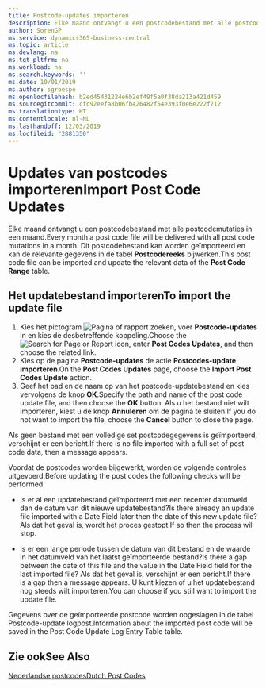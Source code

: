 ```yaml
---
title: Postcode-updates importeren
description: Elke maand ontvangt u een postcodebestand met alle postcodemutaties in een maand. Dit postcodebestand kan worden geïmporteerd en kan de relevante gegevens in de tabel Postcodereeks bijwerken.
author: SorenGP
ms.service: dynamics365-business-central
ms.topic: article
ms.devlang: na
ms.tgt_pltfrm: na
ms.workload: na
ms.search.keywords: ''
ms.date: 10/01/2019
ms.author: sgroespe
ms.openlocfilehash: b2ed45431224e6b2ef49f5a0f38da213a421d459
ms.sourcegitcommit: cfc92eefa8b06fb426482f54e393f0e6e222f712
ms.translationtype: HT
ms.contentlocale: nl-NL
ms.lasthandoff: 12/03/2019
ms.locfileid: "2881350"
---
```

# <a name="import-post-code-updates"></a><span data-ttu-id="fb277-104">Updates van postcodes importeren</span><span class="sxs-lookup"><span data-stu-id="fb277-104">Import Post Code Updates</span></span>
<span data-ttu-id="fb277-105">Elke maand ontvangt u een postcodebestand met alle postcodemutaties in een maand.</span><span class="sxs-lookup"><span data-stu-id="fb277-105">Every month a post code file will be delivered with all post code mutations in a month.</span></span> <span data-ttu-id="fb277-106">Dit postcodebestand kan worden geïmporteerd en kan de relevante gegevens in de tabel **Postcodereeks** bijwerken.</span><span class="sxs-lookup"><span data-stu-id="fb277-106">This post code file can be imported and update the relevant data of the **Post Code Range** table.</span></span>  

## <a name="to-import-the-update-file"></a><span data-ttu-id="fb277-107">Het updatebestand importeren</span><span class="sxs-lookup"><span data-stu-id="fb277-107">To import the update file</span></span>  

1.  <span data-ttu-id="fb277-108">Kies het pictogram ![Pagina of rapport zoeken](../../media/ui-search/search_small.png "Pictogram Pagina of rapport zoeken"), voer **Postcode-updates** in en kies de desbetreffende koppeling.</span><span class="sxs-lookup"><span data-stu-id="fb277-108">Choose the ![Search for Page or Report](../../media/ui-search/search_small.png "Search for Page or Report icon") icon, enter **Post Codes Updates**, and then choose the related link.</span></span>  
2.  <span data-ttu-id="fb277-109">Kies op de pagina **Postcode-updates** de actie **Postcodes-update importeren**.</span><span class="sxs-lookup"><span data-stu-id="fb277-109">On the **Post Codes Updates** page, choose the **Import Post Codes Update** action.</span></span>  
3.  <span data-ttu-id="fb277-110">Geef het pad en de naam op van het postcode-updatebestand en kies vervolgens de knop **OK**.</span><span class="sxs-lookup"><span data-stu-id="fb277-110">Specify the path and name of the post code update file, and then choose the **OK** button.</span></span> <span data-ttu-id="fb277-111">Als u het bestand niet wilt importeren, kiest u de knop **Annuleren** om de pagina te sluiten.</span><span class="sxs-lookup"><span data-stu-id="fb277-111">If you do not want to import the file, choose the **Cancel** button to close the page.</span></span>  

<span data-ttu-id="fb277-112">Als geen bestand met een volledige set postcodegegevens is geïmporteerd, verschijnt er een bericht.</span><span class="sxs-lookup"><span data-stu-id="fb277-112">If there is no file imported with a full set of post code data, then a message appears.</span></span>  

<span data-ttu-id="fb277-113">Voordat de postcodes worden bijgewerkt, worden de volgende controles uitgevoerd:</span><span class="sxs-lookup"><span data-stu-id="fb277-113">Before updating the post codes the following checks will be performed:</span></span>  

- <span data-ttu-id="fb277-114">Is er al een updatebestand geïmporteerd met een recenter datumveld dan de datum van dit nieuwe updatebestand?</span><span class="sxs-lookup"><span data-stu-id="fb277-114">Is there already an update file imported with a Date Field later then the date of this new update file?</span></span> <span data-ttu-id="fb277-115">Als dat het geval is, wordt het proces gestopt.</span><span class="sxs-lookup"><span data-stu-id="fb277-115">If so then the process will stop.</span></span>  

- <span data-ttu-id="fb277-116">Is er een lange periode tussen de datum van dit bestand en de waarde in het datumveld van het laatst geïmporteerde bestand?</span><span class="sxs-lookup"><span data-stu-id="fb277-116">Is there a gap between the date of this file and the value in the Date Field field for the last imported file?</span></span> <span data-ttu-id="fb277-117">Als dat het geval is, verschijnt er een bericht.</span><span class="sxs-lookup"><span data-stu-id="fb277-117">If there is a gap then a message appears.</span></span> <span data-ttu-id="fb277-118">U kunt kiezen of u het updatebestand nog steeds wilt importeren.</span><span class="sxs-lookup"><span data-stu-id="fb277-118">You can choose if you still want to import the update file.</span></span>  

<span data-ttu-id="fb277-119">Gegevens over de geïmporteerde postcode worden opgeslagen in de tabel Postcode-update logpost.</span><span class="sxs-lookup"><span data-stu-id="fb277-119">Information about the imported post code will be saved in the Post Code Update Log Entry Table table.</span></span>  

## <a name="see-also"></a><span data-ttu-id="fb277-120">Zie ook</span><span class="sxs-lookup"><span data-stu-id="fb277-120">See Also</span></span>  
[<span data-ttu-id="fb277-121">Nederlandse postcodes</span><span class="sxs-lookup"><span data-stu-id="fb277-121">Dutch Post Codes</span></span>](dutch-post-codes.md)
